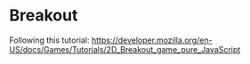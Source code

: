# Breakout
Following this tutorial: https://developer.mozilla.org/en-US/docs/Games/Tutorials/2D_Breakout_game_pure_JavaScript
